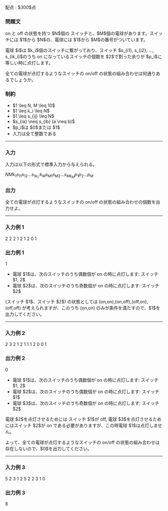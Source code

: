 
<div>

<span>

<span>

<p>
配点 : $300$点
</p>

<div>

<section>

### **問題文**

<p>
on と off の状態を持つ $N$個の スイッチと、$M$個の電球があります。スイッチには $1$から $N$の、電球には $1$から $M$の番号がついています。
</p>

<p>
電球 $i$は $k_i$個のスイッチに繋がっており、スイッチ $s_{i1}, s_{i2}, ..., s_{ik_i}$のうち on になっているスイッチの個数を $2$で割った余りが $p_i$に等しい時に点灯します。
</p>

<p>
全ての電球が点灯するようなスイッチの on/off の状態の組み合わせは何通りあるでしょうか。
</p>

</section>

</div>

<div>

<section>

### **制約**

<ul>

<li>
$1 \leq N, M \leq 10$
</li>

<li>
$1 \leq k_i \leq N$
</li>

<li>
$1 \leq s_{ij} \leq N$
</li>

<li>
$s_{ia} \neq s_{ib} (a \neq b)$
</li>

<li>
$p_i$は $0$または $1$
</li>

<li>
入力は全て整数である
</li>

</ul>

</section>

</div>

---

<div>

<div>

<section>

### **入力**

<p>
入力は以下の形式で標準入力から与えられる。
</p>

<div>

$N$$M$$k_1$$s_{11}$$s_{12}$$...$$s_{1k_1}$$:$$k_M$$s_{M1}$$s_{M2}$$...$$s_{Mk_M}$$p_1$$p_2$$...$$p_M$
</div>

</section>

</div>

<div>

<section>

### **出力**

<p>
全ての電球が点灯するようなスイッチの on/off の状態の組み合わせの個数を出力せよ。
</p>

</section>

</div>

</div>

---

<div>

<section>

### **入力例 1**

<div>

2 2
2 1 2
1 2
0 1

</div>

</section>

</div>

<div>

<section>

### **出力例 1**

<div>

1

</div>

<ul>

<li>
電球 $1$は、次のスイッチのうち偶数個が on の時に点灯します: スイッチ $1, 2$
</li>

<li>
電球 $2$は、次のスイッチのうち奇数個が on の時に点灯します: スイッチ $2$
</li>

</ul>

<p>
(スイッチ $1$、スイッチ $2$) の状態としては (on,on),(on,off),(off,on),(off,off) が考えられますが、このうち (on,on) のみが条件を満たすので、$1$を出力してください。
</p>

</section>

</div>

---

<div>

<section>

### **入力例 2**

<div>

2 3
2 1 2
1 1
1 2
0 0 1

</div>

</section>

</div>

<div>

<section>

### **出力例 2**

<div>

0

</div>

<ul>

<li>
電球 $1$は、次のスイッチのうち偶数個が on の時に点灯します: スイッチ $1, 2$
</li>

<li>
電球 $2$は、次のスイッチのうち偶数個が on の時に点灯します: スイッチ $1$
</li>

<li>
電球 $3$は、次のスイッチのうち奇数個が on の時に点灯します: スイッチ $2$
</li>

</ul>

<p>
電球 $2$を点灯させるためには スイッチ $1$が off, 電球 $3$を点灯させるためにはスイッチ $2$が on である必要がありますが、この時電球 $1$は点灯しません。
</p>

<p>
よって、全ての電球が点灯するようなスイッチの on/off の状態の組み合わせは存在しないので、$0$を出力してください。
</p>

</section>

</div>

---

<div>

<section>

### **入力例 3**

<div>

5 2
3 1 2 5
2 2 3
1 0

</div>

</section>

</div>

<div>

<section>

### **出力例 3**

<div>

8

</div>

</section>

</div>

</span>

</span>

</div>

